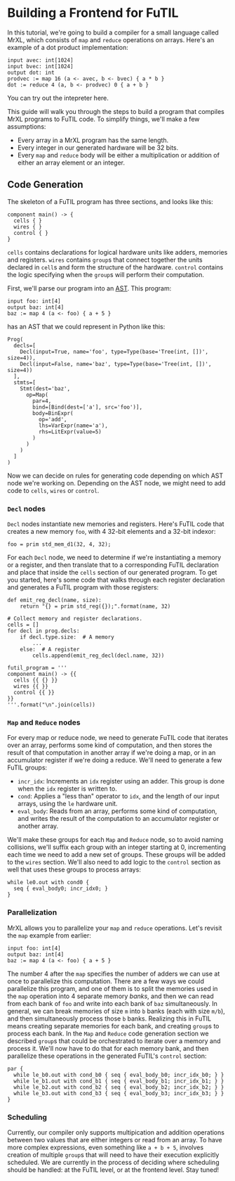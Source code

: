 # Building a Frontend for FuTIL

In this tutorial, we're going to build a compiler for a small language called MrXL, which consists of `map` and `reduce` operations on arrays. Here's an example of a dot product implementation:

```
input avec: int[1024]
input bvec: int[1024]
output dot: int
prodvec := map 16 (a <- avec, b <- bvec) { a * b }
dot := reduce 4 (a, b <- prodvec) 0 { a + b }
```

You can try out the intepreter here.

This guide will walk you through the steps to build a program that compiles MrXL programs to FuTIL code. To simplify things, we'll make a few assumptions:
- Every array in a MrXL program has the same length.
- Every integer in our generated hardware will be 32 bits.
- Every `map` and `reduce` body will be either a multiplication or addition of either an array element or an integer.

## Code Generation

The skeleton of a FuTIL program has three sections, and looks like this:

```
component main() -> {
  cells { }
  wires { }
  control { }
}
```

`cells` contains declarations for logical hardware units like adders, memories and registers. `wires` contains `group`s that connect together the units declared in `cell`s and form the structure of the hardware. `control` contains the logic specifying when the `group`s will perform their computation.

First, we'll parse our program into an [AST][astcode]. This program:

```
input foo: int[4]
output baz: int[4]
baz := map 4 (a <- foo) { a + 5 }
```

has an AST that we could represent in Python like this:

```
Prog(
  decls=[
    Decl(input=True, name='foo', type=Type(base='Tree(int, [])', size=4)),
    Decl(input=False, name='baz', type=Type(base='Tree(int, [])', size=4))
  ],
  stmts=[
    Stmt(dest='baz',
      op=Map(
        par=4,
        bind=[Bind(dest=['a'], src='foo')],
        body=BinExpr(
          op='add',
          lhs=VarExpr(name='a'),
          rhs=LitExpr(value=5)
        )
      )
    )
  ]
)
```

Now we can decide on rules for generating code depending on which AST node we're working on. Depending on the AST node, we might need to add code to `cells`, `wires` or `control`.

### `Decl` nodes

`Decl` nodes instantiate new memories and registers. Here's FuTIL code that creates a new memory `foo`, with 4 32-bit elements and a 32-bit indexor:

```
foo = prim std_mem_d1(32, 4, 32);
```

For each `Decl` node, we need to determine if we're instantiating a memory or a register, and then translate that to a corresponding FuTIL declaration and place that inside the `cells` section of our generated program. To get you started, here's some code that walks through each register declaration and generates a FuTIL program with those registers:

```
def emit_reg_decl(name, size):
    return "{} = prim std_reg({});".format(name, 32)

# Collect memory and register declarations.
cells = []
for decl in prog.decls:
    if decl.type.size:  # A memory
        ...
    else:  # A register
        cells.append(emit_reg_decl(decl.name, 32))

futil_program = '''
component main() -> {{
  cells {{ {} }}
  wires {{ }}
  control {{ }}
}}
'''.format("\n".join(cells))
```

### `Map` and `Reduce` nodes

For every map or reduce node, we need to generate FuTIL code that iterates over an array, performs some kind of computation, and then stores the result of that computation in another array if we're doing a map, or in an accumulator register if we're doing a reduce. We'll need to generate a few FuTIL groups:
- `incr_idx`: Increments an `idx` register using an adder. This group is done when the `idx` register is written to.
- `cond`: Applies a "less than" operator to `idx`, and the length of our input arrays, using the `le` hardware unit.
- `eval_body`: Reads from an array, performs some kind of computation, and writes the result of the computation to an accumulator register or another array.

We'll make these groups for each `Map` and `Reduce` node, so to avoid naming collisions, we'll suffix each group with an integer starting at 0, incrementing each time we need to add a new set of  groups. These groups will be added to the `wires` section. We'll also need to add logic to the `control` section as well that uses these groups to process arrays:

```
while le0.out with cond0 {
  seq { eval_body0; incr_idx0; }
}
```

### Parallelization

MrXL allows you to parallelize your `map` and `reduce` operations. Let's revisit the `map` example from earlier:

```
input foo: int[4]
output baz: int[4]
baz := map 4 (a <- foo) { a + 5 }
```

The number 4 after the `map` specifies the number of adders we can use at once to parallelize this computation. There are a few ways we could parallelize this program, and one of them is to split the memories used in the `map` operation into 4 separate memory _banks_, and then we can read from each bank of `foo` and write into each bank of `baz` simultaneously. In general, we can break memories of size `m` into `b` banks (each with size `m/b`), and then simultaneously process those `b` banks. Realizing this in FuTIL means creating separate memories for each bank, and creating `group`s to process each bank. In the `Map` and `Reduce` code generation section we described `group`s that could be orchestrated to iterate over a memory and process it. We'll now have to do that for each memory bank, and then parallelize these operations in the generated FuTIL's `control` section:

```
par {
  while le_b0.out with cond_b0 { seq { eval_body_b0; incr_idx_b0; } }
  while le_b1.out with cond_b1 { seq { eval_body_b1; incr_idx_b1; } }
  while le_b2.out with cond_b2 { seq { eval_body_b2; incr_idx_b2; } }
  while le_b3.out with cond_b3 { seq { eval_body_b3; incr_idx_b3; } }
}
```

### Scheduling

Currently, our compiler only supports multipication and addition operations between two values that are either integers or read from an array. To have more complex expressions, even something like `a + b + 5`, involves creation of multiple `group`s that will need to have their execution explicitly scheduled. We are currently in the process of deciding where scheduling should be handled: at the FuTIL level, or at the frontend level. Stay tuned!


[astcode]: https://github.com/cucapra/futil/blob/mrxl/mrxl/mrxl/ast.py
